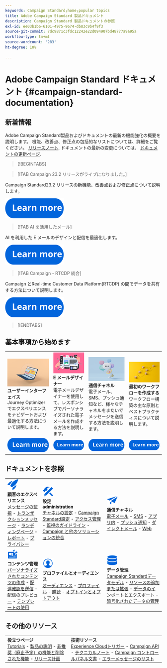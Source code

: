 ```yaml
---
keywords: Campaign Standard;home;popular topics
title: Adobe Campaign Standard 製品ドキュメント
description: Campaign Standard 製品ドキュメントの参照
exl-id: ee03b1b6-6101-4975-9674-db83c9b4f9f3
source-git-commit: 7dc9871c3fdc12242e22d094907bd48777a9a95a
workflow-type: tm+mt
source-wordcount: '283'
ht-degree: 10%

---
```


# Adobe Campaign Standard ドキュメント {#campaign-standard-documentation}

## 新着情報

Adobe Campaign Standard製品およびドキュメントの最新の機能強化の概要を説明します。 機能、改善点、修正点の包括的なリストについては、詳細をご覧ください。 [リリースノート](rn/using/release-notes.md). ドキュメントの最新の変更については、 [ドキュメントの更新ページ](rn/using/documentation-updates.md).

>[!BEGINTABS]

>[!TAB Campaign 23.2 リリースがライブになりました。]

Campaign Standard23.2 リリースの新機能、改善点および修正点について説明します。

[![画像](assets/do-not-localize/learn-more-button.svg)](rn/using/release-notes.md)

>[!TAB AI を活用したメール]

AI を利用した E メールのデザインと配信を最適化します。

[![画像](assets/do-not-localize/learn-more-button.svg)](sending/using/predictive.md)

>[!TAB Campaign - RTCDP 統合]

Campaign とReal-time Customer Data Platform(RTCDP) の間でデータを共有する方法について説明します。

[![画像](assets/do-not-localize/learn-more-button.svg)](integrating/using/get-started-sources-destinations.md)

>[!ENDTABS]

## 基本事項から始めます

<table style="table-layout:fixed">
  <tr style="border: 0;">
    <td>
    <a href="start/using/about-the-interface.md"><img src="assets/do-not-localize/start-interface.jpeg"></a>
    <div><strong>ユーザーインターフェイス</strong><br/>Journey Optimizerでエクスペリエンスをナビゲートおよび最適化する方法について説明します。</div>
    </td>
    <td>
    <a href="designing/using/designing-content-in-adobe-campaign.md"><img src="assets/do-not-localize/start-designer.png"></a>
    <div><strong>E メールデザイナー</strong><br/>電子メールデザイナーを使用して、レスポンシブでパーソナライズされた電子メールを作成する方法を説明します。</div>
    </td>
    <td>
    <a href="channels/using/get-started-communication-channels.md"><img src="assets/do-not-localize/start-deliveries.jpeg"></a>
    <div><strong>通信チャネル</strong><br/>電子メール、SMS、プッシュ通知など、様々なチャネルをまたいでメッセージを送信する方法を説明します。
    </td>
    <td>
    <a href="automating/using/building-a-workflow.md"><img src="assets/do-not-localize/start-workflows.jpeg"></a>
    <div><strong>最初のワークフローを作成する</strong><br/>ワークフロー構築の主な原則とベストプラクティスについて説明します。</div>
    </td>
  </tr>
  <tr style="border: 0;">
    <td align="center"><a href="start/using/about-the-interface.md"><img src="assets/do-not-localize/learn-more-button.svg"></a></td>
    <td align="center"><a href="designing/using/designing-content-in-adobe-campaign.md"><img src="assets/do-not-localize/learn-more-button.svg"></a></td>
    <td align="center"><a href="channels/using/get-started-communication-channels.md"><img src="assets/do-not-localize/learn-more-button.svg"></a></td>
    <td align="center"><a href="automating/using/building-a-workflow.md"><img src="assets/do-not-localize/learn-more-button.svg"></a></td>
    </tr>
</table>

## ドキュメントを参照

<table style="table-layout:auto">
  <tr style="border: 0;">
    <td>
      <img src="assets/do-not-localize/icon-quick-start.svg" width="35px"><br/>
      <strong>顧客のエクスペリエンス</strong><br/><a href="sending/using/track-and-monitor.md">メッセージの監視</a> - <a href="channels/using/getting-started-with-transactional-msg.md">トランザクションメッセージ</a> - <a href="channels/using/getting-started-with-landing-pages.md">ランディングページ</a> - <a href="reporting/using/about-dynamic-reports.md">レポート</a> - <a href="start/using/privacy-management.md">プライバシー</a>
    </td>
    <td>
      <img src="assets/do-not-localize/icon-configure.svg" width="35px"><br/>
      <strong>設定<br/>administration</strong><br/><a href="administration/using/about-channel-configuration.md">チャネルの設定</a> - <a href="administration/using/about-campaign-standard-settings.md">Campaign Standard設定</a>  - <a href="administration/using/about-access-management.md">アクセス管理</a> - <a href="administration/using/monitoring-guidelines.md">監視のガイドライン</a> - <a href="integrating/using/get-started-campaign-integrations.md">Campaign と他のソリューションの統合</a>
    </td>
    <td>
      <img src="assets/do-not-localize/icon-campaign.svg" width="35px"><br/>
      <strong>通信チャネル</strong><br/><a href="channels/using/about-emails.md">電子メール</a> - <a href="channels/using/about-sms-messages.md">SMS</a> - <a href="channels/using/about-in-app-messaging.md">アプリ内</a> - <a href="channels/using/about-push-notifications.md">プッシュ通知</a> - <a href="channels/using/about-direct-mail.md">ダイレクトメール</a> - <a href="channels/using/about-direct-mail.md">Web</a>
    </td>
  </tr>
  <tr style="border: 0;">
    <td>
      <img src="assets/do-not-localize/icon-content.svg" width="35px"><br/>
      <strong>コンテンツ管理</strong><br/><a href="sending/using/design-and-personalize.md">パーソナライズされたコンテンツの作成</a> - <a href="sending/using/sending-proofs.md">配達確認を送信</a> - <a href="sending/using/previewing-messages.md">配信のプレビュー</a> - <a href="sending/using/use-templates.md">テンプレートの使用</a>
    </td>
    <td>
      <img src="assets/do-not-localize/icon_profile-audience.svg" width="35px"><br/>
      <strong>プロファイルとオーディエンス</strong><br/><a href="audiences/using/about-audiences.md">オーディエンス</a> - <a href="audiences/using/about-profiles.md">プロファイル</a> - <a href="audiences/using/about-subscriptions.md">購読</a> - <a href="audiences/using/about-opt-in-and-opt-out-in-campaign.md">オプトインとオプトアウト</a>
    </td>
    <td>
      <img src="assets/do-not-localize/icon-data.svg" width="35px"><br/>
      <strong>データ管理</strong><br/><a href="developing/using/data-model-concepts.md">Campaign Standardデータモデル</a> - <a href="developing/using/key-steps-to-add-a-resource.md">リソースの追加または拡張</a> - <a href="automating/using/about-data-import-and-export.md">データのインポートとエクスポート</a> - <a href="automating/using/managing-encrypted-data.md">暗号化されたデータの管理</a>
    </td>
  </tr>
</table>

## その他のリソース

<table style="table-layout:fixed"><tr style="border: 0;">
<td><strong>役立つページ</strong><br/>
<a href="https://experienceleague.adobe.com/docs/campaign-standard-learn/tutorials/overview.html?lang=ja" target="_blank">Tutorials</a> - <a href="https://helpx.adobe.com/jp/legal/product-descriptions/campaign-standard.html" target="_blank">製品の説明</a> - <a href="rn/using/deprecated-features.md">非推奨（廃止予定）の機能と削除された機能</a> - <a href="rn/using/release-planning.md">リリース計画</a>
</td>
<td><strong>技術リソース</strong><br/>
<a href="integrating/using/about-adobe-experience-cloud-triggers.md">Experience Cloudトリガー</a> - <a href="api/using/get-started-apis.md">Campaign API</a> - <a href="https://helpx.adobe.com/jp/campaign/kb/acs-article-list.html" target="blank">テクニカルノート</a> - <a href="https://experienceleague.adobe.com/docs/control-panel/using/control-panel-home.html?lang=ja" target="_blank">Campaign コントロールパネル文書</a> - <a href="https://experienceleague.adobe.com/developer/campaign-errors/error_codes.html?lang=ja">エラーメッセージのリスト</a>
</td>
</tr></table>
